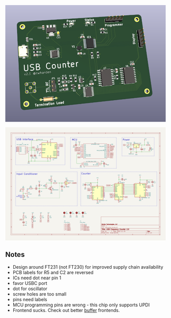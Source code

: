 ![](3d.png)

![](schematic.png)

## Notes

* Design around FT231 (not FT230) for improved supply chain availability
* PCB labels for R5 and C2 are reversed
* ICs need dot near pin 1
* favor USBC port
* dot for oscillator
* screw holes are too small
* pins need labels
* MCU programming pins are wrong - this chip only supports UPDI
* Frontend sucks. Check out better [buffer](http://www.muzique.com/lab/buffers.htm) frontends.
